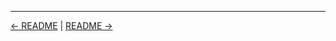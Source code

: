 

<!-- FooterStart -->
---
[← README](../02_04_build_triggers/README.md) | [README →](../02_06_run_monitor_jobs/README.md)
<!-- FooterEnd -->

